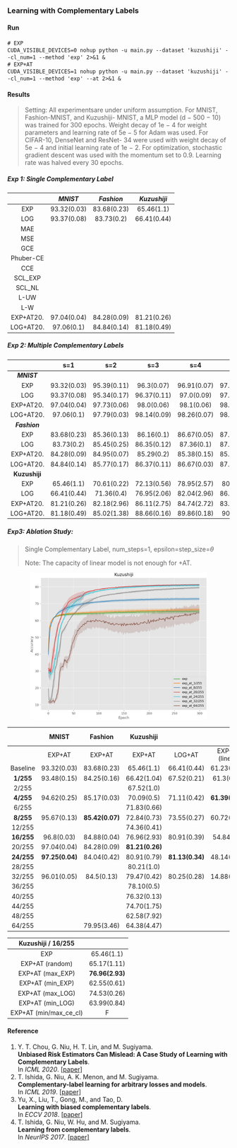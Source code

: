 ### Learning with Complementary Labels

#### Run
```shell
# EXP
CUDA_VISIBLE_DEVICES=0 nohup python -u main.py --dataset 'kuzushiji' --cl_num=1 --method 'exp' 2>&1 &
# EXP+AT
CUDA_VISIBLE_DEVICES=1 nohup python -u main.py --dataset 'kuzushiji' --cl_num=1 --method 'exp' --at 2>&1 &
```

#### Results

> Setting: All experimentsare under uniform assumption. For MNIST, Fashion-MNIST, and Kuzushiji- MNIST,  a MLP model (d − 500 − 10) was trained for 300 epochs. Weight decay of 1e − 4 for weight parameters and learning rate of 5e − 5 for Adam was used. For CIFAR-10, DenseNet and ResNet- 34 were used with weight decay of 5e − 4 and initial learning rate of 1e − 2. For optimization, stochastic gradient descent was used with the momentum set to 0.9. Learning rate was halved every 30 epochs.

##### Exp 1: Single Complementary Label

|           | ***MNIST*** | ***Fashion*** | ***Kuzushiji*** |
| :-------: | :---------: | :-----------: | :-------------: |
|    EXP    | 93.32(0.03) |  83.68(0.23)  |   65.46(1.1)    |
|    LOG    | 93.37(0.08) |  83.73(0.2)   |   66.41(0.44)   |
|    MAE    |             |               |                 |
|    MSE    |             |               |                 |
|    GCE    |             |               |                 |
| Phuber-CE |             |               |                 |
|    CCE    |             |               |                 |
|  SCL_EXP  |             |               |                 |
|  SCL_NL   |             |               |                 |
|   L-UW    |             |               |                 |
|    L-W    |             |               |                 |
| EXP+AT20. | 97.04(0.04) |  84.28(0.09)  |   81.21(0.26)   |
| LOG+AT20. | 97.06(0.1)  |  84.84(0.14)  |   81.18(0.49)   |

##### Exp 2: Multiple Complementary Labels

|               |     s=1     |     s=2     |     s=3     |     s=4     |     s=5     |     s=6     |     s=7     |     s=8     |
| :-----------: | :---------: | :---------: | :---------: | :---------: | :---------: | :---------: | :---------: | :---------: |
|  ***MNIST***  |             |             |             |             |             |             |             |             |
|      EXP      | 93.32(0.03) | 95.39(0.11) | 96.3(0.07)  | 96.91(0.07) | 97.26(0.11) | 97.55(0.1)  | 97.77(0.02) | 97.94(0.05) |
|      LOG      | 93.37(0.08) | 95.34(0.17) | 96.37(0.11) | 97.0(0.09)  | 97.45(0.07) | 97.78(0.08) | 97.98(0.04) | 98.12(0.02) |
|   EXP+AT20.   | 97.04(0.04) | 97.73(0.06) | 98.0(0.06)  | 98.1(0.06)  | 98.24(0.05) | 98.27(0.06) | 98.42(0.05) | 98.41(0.02) |
|   LOG+AT20.   | 97.06(0.1)  | 97.79(0.03) | 98.14(0.09) | 98.26(0.07) | 98.41(0.07) | 98.51(0.03) | 98.59(0.02) | 98.68(0.03) |
| ***Fashion*** |             |             |             |             |             |             |             |             |
|      EXP      | 83.68(0.23) | 85.36(0.13) | 86.16(0.1)  | 86.67(0.05) | 87.09(0.09) | 87.42(0.1)  | 87.75(0.12) | 87.98(0.08) |
|      LOG      | 83.73(0.2)  | 85.45(0.25) | 86.35(0.12) | 87.36(0.1)  | 87.78(0.04) | 88.42(0.03) | 88.66(0.1)  | 89.22(0.06) |
|   EXP+AT20.   | 84.28(0.09) | 84.95(0.07) | 85.29(0.2)  | 85.38(0.15) | 85.59(0.15) | 85.61(0.1)  | 85.75(0.08) | 85.93(0.06) |
|   LOG+AT20.   | 84.84(0.14) | 85.77(0.17) | 86.37(0.11) | 86.67(0.03) | 87.03(0.08) | 87.36(0.12) | 87.52(0.09) | 87.68(0.08) |
| **Kuzushiji** |             |             |             |             |             |             |             |             |
|      EXP      | 65.46(1.1)  | 70.61(0.22) | 72.13(0.56) | 78.95(2.57) | 80.8(2.62)  | 86.9(0.38)  | 86.42(2.64) | 89.57(0.1)  |
|      LOG      | 66.41(0.44) | 71.36(0.4)  | 76.95(2.06) | 82.04(2.96) | 86.15(0.48) | 88.12(0.42) | 89.35(0.11) | 90.28(0.09) |
|   EXP+AT20.   | 81.21(0.26) | 82.18(2.96) | 86.11(2.75) | 84.74(2.72) | 83.12(0.24) | 83.74(0.16) | 83.6(0.67)  | 83.55(0.34) |
|   LOG+AT20.   | 81.18(0.49) | 85.02(1.38) | 88.66(0.16) | 89.86(0.18) | 90.4(0.15)  | 91.38(0.13) | 91.65(0.05) | 92.2(0.07)  |

##### Exp3: Ablation Study: 

>  Single Complementary Label, num_steps=1, epsilon=step_size=$\theta$
>
> Note: The capacity of linear model is not enough for +AT.

<p align="center">  
  <img src="./imgs/ablation_kuzushiji.png" alt="ablation" width="400" /></br>
</p>

|            |      MNIST      |     Fashion     |    Kuzushiji    |                 |                 |  Kuzushiji-5CL  |
| :--------: | :-------------: | :-------------: | :-------------: | :-------------: | :-------------: | :-------------: |
|            |     EXP+AT      |     EXP+AT      |     EXP+AT      |     LOG+AT      | EXP+AT (linear) |     EXP+AT      |
|  Baseline  |   93.32(0.03)   |   83.68(0.23)   |   65.46(1.1)    |   66.41(0.44)   |   61.23(0.22)   |   80.8(2.62)    |
| **1/255**  |   93.48(0.15)   |   84.25(0.16)   |   66.42(1.04)   |   67.52(0.21)   |   61.3(0.19)    |   79.35(0.48)   |
|   2/255    |                 |                 |   67.52(1.0)    |                 |                 |                 |
| **4/255**  |   94.62(0.25)   |   85.17(0.03)   |   70.09(0.5)    |   71.11(0.42)   | **61.39(0.11)** |   83.44(2.45)   |
|   6/255    |                 |                 |   71.83(0.66)   |                 |                 |                 |
| **8/255**  |   95.67(0.13)   | **85.42(0.07)** |   72.84(0.73)   |   73.55(0.27)   |   60.72(0.07)   | **84.38(2.58)** |
|   12/255   |                 |                 |   74.36(0.41)   |                 |                 |                 |
| **16/255** |   96.8(0.03)    |   84.88(0.04)   |   76.96(2.93)   |   80.91(0.39)   |   54.84(0.2)    |   83.23(0.2)    |
|   20/255   |   97.04(0.04)   |   84.28(0.09)   | **81.21(0.26)** |                 |                 |                 |
| **24/255** | **97.25(0.04)** |   84.04(0.42)   |   80.91(0.79)   | **81.13(0.34)** |   48.14(0.67)   |   82.86(0.21)   |
|   28/255   |                 |                 |   80.21(1.0)    |                 |                 |                 |
|   32/255   |   96.01(0.05)   |   84.5(0.13)    |   79.47(0.42)   |   80.25(0.28)   |   14.88(3.01)   | **85.72(2.65)** |
|   36/255   |                 |                 |   78.10(0.5)    |                 |                 |                 |
|   40/255   |                 |                 |   76.32(0.13)   |                 |                 |                 |
|   44/255   |                 |                 |   74.70(1.75)   |                 |                 |                 |
|   48/255   |                 |                 |   62.58(7.92)   |                 |                 |                 |
|   64/255   |                 |   79.95(3.46)   |   64.38(4.47)   |                 |                 |                 |



|   Kuzushiji / 16/255   |                 |
| :--------------------: | :-------------: |
|          EXP           |   65.46(1.1)    |
|    EXP+AT (random)     |   65.17(1.11)   |
|    EXP+AT (max_EXP)    | **76.96(2.93)** |
|    EXP+AT (min_EXP)    |   62.55(0.61)   |
|    EXP+AT (max_LOG)    |   74.53(0.26)   |
|    EXP+AT (min_LOG)    |   63.99(0.84)   |
| EXP+AT (min/max_ce_cl) |        F        |

#### Reference

1. Y. T. Chou, G. Niu, H. T. Lin, and M. Sugiyama.<br>**Unbiased Risk Estimators Can Mislead: A Case Study of Learning with Complementary Labels**.<br>In *ICML 2020*. [[paper]](https://arxiv.org/abs/2007.02235)
2. T. Ishida, G. Niu, A. K. Menon, and M. Sugiyama.<br>**Complementary-label learning for arbitrary losses and models**.<br>In *ICML 2019*. [[paper]](https://arxiv.org/abs/1810.04327)
3. Yu, X., Liu, T., Gong, M., and Tao, D.<br>**Learning with biased complementary labels**.<br>In *ECCV 2018*. [[paper]](https://arxiv.org/abs/1711.09535)
4. T. Ishida, G. Niu, W. Hu, and M. Sugiyama.<br>**Learning from complementary labels**.<br>In *NeurIPS 2017*. [[paper]](https://arxiv.org/abs/1705.07541)

